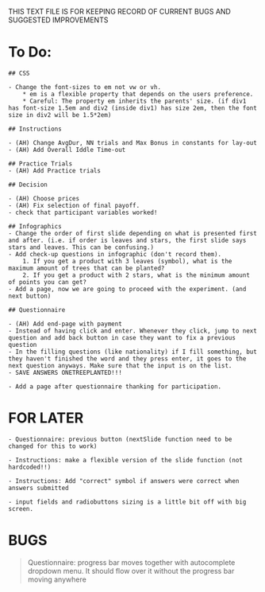 THIS TEXT FILE IS FOR KEEPING RECORD OF CURRENT BUGS AND SUGGESTED IMPROVEMENTS


# To Do:

    ## CSS 

    - Change the font-sizes to em not vw or vh. 
        * em is a flexible property that depends on the users preference.
        * Careful: The property em inherits the parents' size. (if div1 has font-size 1.5em and div2 (inside div1) has size 2em, then the font size in div2 will be 1.5*2em) 

    ## Instructions

    - (AH) Change AvgDur, NN trials and Max Bonus in constants for lay-out
    - (AH) Add Overall Iddle Time-out
  
    ## Practice Trials
    - (AH) Add Practice trials

    ## Decision

    - (AH) Choose prices
    - (AH) Fix selection of final payoff.
    - check that participant variables worked!

    ## Infographics
    - Change the order of first slide depending on what is presented first and after. (i.e. if order is leaves and stars, the first slide says stars and leaves. This can be confusing.)
    - Add check-up questions in infographic (don't record them). 
        1. If you get a product with 3 leaves (symbol), what is the maximum amount of trees that can be planted?
        2. If you get a product with 2 stars, what is the minimum amount of points you can get?
    - Add a page, now we are going to proceed with the experiment. (and next button)

    ## Questionnaire

    - (AH) Add end-page with payment
    - Instead of having click and enter. Whenever they click, jump to next question and add back button in case they want to fix a previous question
    - In the filling questions (like nationality) if I fill something, but they haven't finished the word and they press enter, it goes to the next question anyways. Make sure that the input is on the list. 
    - SAVE ANSWERS ONETREEPLANTED!!! 

    - Add a page after questionnaire thanking for participation. 

# FOR LATER

    - Questionnaire: previous button (nextSlide function need to be changed for this to work)

    - Instructions: make a flexible version of the slide function (not hardcoded!!)

    - Instructions: Add "correct" symbol if answers were correct when answers submitted 

    - input fields and radiobuttons sizing is a little bit off with big screen.  

# BUGS 

> Questionnaire: progress bar moves together with autocomplete dropdown menu. It should flow over it without the progress bar moving anywhere



